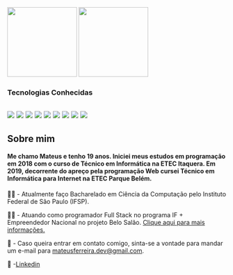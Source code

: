
<!--
**MateusSantosF/MateusSantosF** is a ✨ _special_ ✨ repository because its `README.md` (this file) appears on your GitHub profile.
-->
<div>
<img height = "160em" src="https://github-readme-stats.vercel.app/api?username=MateusSantosF&count_private=true&show_icons=true&theme=dracula"/>
<img height = "160em" src ="https://github-readme-stats.vercel.app/api/top-langs/?username=MateusSantosF&layout=compact&langs_count=8&theme=dracula"/>
</div>
<h3>Tecnologias Conhecidas</h3> 
<h2>
	<img src = "https://img.shields.io/badge/Java-ED8B00?style=for-the-badge&logo=java&logoColor=white">
	<img src= "https://img.shields.io/badge/SQLite-07405E?style=for-the-badge&logo=sqlite&logoColor=white">
	<img src="https://img.shields.io/badge/MariaDB-003545?style=for-the-badge&logo=mariadb&logoColor=white">
	<img = src = "https://img.shields.io/badge/.NET-512BD4?style=for-the-badge&logo=dotnet&logoColor=white">
	<img = src = "https://img.shields.io/badge/Git-F05032?style=for-the-badge&logo=git&logoColor=white">
	<img src = "https://img.shields.io/badge/HTML5-E34F26?style=for-the-badge&logo=html5&logoColor=white">
	<img src="https://img.shields.io/badge/CSS3-1572B6?style=for-the-badge&logo=css3&logoColor=white">
	<img src = "https://img.shields.io/badge/JavaScript-F7DF1E?style=for-the-badge&logo=javascript&logoColor=black">
	<img src = "https://img.shields.io/badge/Adobe%20Illustrator-FF9A00?style=for-the-badge&logo=adobe%20illustrator&logoColor=white">
</h2>
<h2>Sobre mim</h2>
<h4>Me chamo Mateus e tenho 19 anos. Iniciei meus estudos em programação em 2018 com o curso de Técnico em Informática na ETEC Itaquera. Em 2019, decorrente do apreço pela programação Web cursei Técnico em Informática para Internet na ETEC Parque Belém.</h4>	

:man_student: - Atualmente faço Bacharelado em Ciência da Computação pelo Instituto Federal de São Paulo (IFSP). 

:technologist: - Atuando como programador Full Stack no programa IF + Empreendedor Nacional no projeto Belo Salão. [Clique aqui para mais informações.](https://www.sbv.ifsp.edu.br/component/content/article/67-noticias-publicadas/pagina-inicial/comunicados/1023-programa-if-empreendedor-nacional-seleciona-projeto-em-s%C3%A3o-jo%C3%A3o-da-boa-vista)  

:email: - Caso queira entrar em contato comigo, sinta-se a vontade para mandar um e-mail para mateusferreira.dev@gmail.com.

:briefcase: -[Linkedin](https://br.linkedin.com/in/mateusferreira-dev)


